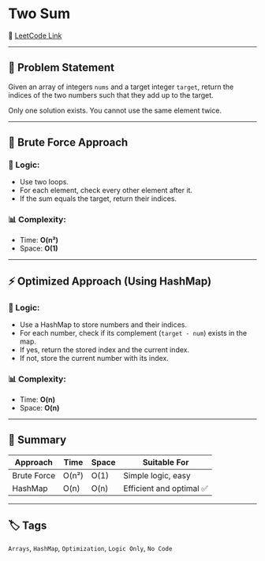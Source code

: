 # Two Sum

🔗 [LeetCode Link](https://leetcode.com/problems/two-sum/)

---

## 🧠 Problem Statement

Given an array of integers `nums` and a target integer `target`, return the indices of the two numbers such that they add up to the target.

Only one solution exists. You cannot use the same element twice.

---

## 🥉 Brute Force Approach

### 🔸 Logic:
- Use two loops.
- For each element, check every other element after it.
- If the sum equals the target, return their indices.

### 📊 Complexity:
- Time: **O(n²)**
- Space: **O(1)**

---

## ⚡ Optimized Approach (Using HashMap)

### 🔸 Logic:
- Use a HashMap to store numbers and their indices.
- For each number, check if its complement (`target - num`) exists in the map.
- If yes, return the stored index and the current index.
- If not, store the current number with its index.

### 📊 Complexity:
- Time: **O(n)**
- Space: **O(n)**

---

## 📌 Summary

| Approach     | Time   | Space  | Suitable For          |
|--------------|--------|--------|------------------------|
| Brute Force  | O(n²)  | O(1)   | Simple logic, easy     |
| HashMap      | O(n)   | O(n)   | Efficient and optimal ✅ |

---

## 🏷️ Tags
`Arrays`, `HashMap`, `Optimization`, `Logic Only`, `No Code`
